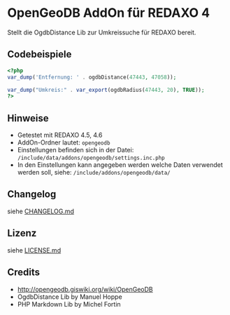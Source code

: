 OpenGeoDB AddOn für REDAXO 4
============================

Stellt die OgdbDistance Lib zur Umkreissuche für REDAXO bereit.

Codebeispiele
-------------

```php
<?php
var_dump('Entfernung: ' . ogdbDistance(47443, 47058));

var_dump("Umkreis:" . var_export(ogdbRadius(47443, 20), TRUE));
?>
```


Hinweise
--------

* Getestet mit REDAXO 4.5, 4.6
* AddOn-Ordner lautet: `opengeodb`
* Einstellungen befinden sich in der Datei: `/include/data/addons/opengeodb/settings.inc.php`
* In den Einstellungen kann angegeben werden welche Daten verwendet werden soll, siehe: `/include/addons/opengeodb/data/`

Changelog
---------

siehe [CHANGELOG.md](CHANGELOG.md)

Lizenz
------

siehe [LICENSE.md](LICENSE.md)

Credits
-------

* <http://opengeodb.giswiki.org/wiki/OpenGeoDB>
* OgdbDistance Lib by Manuel Hoppe
* PHP Markdown Lib by Michel Fortin

